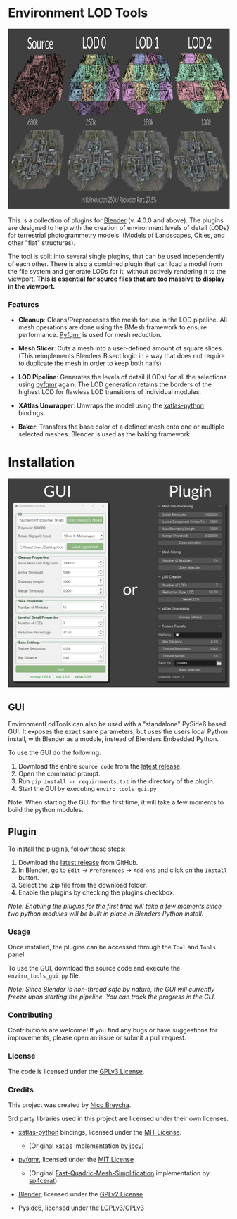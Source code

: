 # Environment LOD Tools

<p align="center">
  <img width="960" height="410" src="https://raw.githubusercontent.com/gojushin/EnvironmentLodTools/main/docs/resources/enviro_lod_tools_example.jpg" alt="LOD Example logo">
</p>

This is a collection of plugins for [Blender](https://www.blender.org/) (v. 4.0.0 and above).
The plugins are designed to help with the creation of environment levels of detail (LODs) for terrestrial photogrammetry models.
(Models of Landscapes, Cities, and other "flat" structures).

The tool is split into several single plugins, that can be used independently of each other.
There is also a combined plugin that can load a model from the file system and generate LODs for it, without actively rendering it to the viewport.
**This is essential for source files that are too massive to display in the viewport.**

### Features

- **Cleanup**: Cleans/Preprocesses the mesh for use in the LOD pipeline. All mesh operations are done using the BMesh framework to ensure performance. [Pyfqmr](https://github.com/Kramer84/pyfqmr-Fast-Quadric-Mesh-Reduction) is used for mesh reduction.


- **Mesh Slicer**: Cuts a mesh into a user-defined amount of square slices. (This reimplements Blenders Bisect logic in a way that does not require to duplicate the mesh in order to keep both halfs)


- **LOD Pipeline**: Generates the levels of detail (LODs) for all the selections using [pyfqmr](https://github.com/Kramer84/pyfqmr-Fast-Quadric-Mesh-Reduction) again. The LOD generation retains the borders of the highest LOD for flawless LOD transitions of individual modules.


- **XAtlas Unwrapper**: Unwraps the model using the [xatlas-python](https://github.com/mworchel/xatlas-python) bindings.


- **Baker**: Transfers the base color of a defined mesh onto one or multiple selected meshes. Blender is used as the baking framework.


# Installation

<p align="start">
    <img width="509" height="475" src="https://raw.githubusercontent.com/gojushin/EnvironmentLodTools/main/docs/resources/enviro_lod_tools_gui_example.jpg" alt="GUI Example">
</p>

## GUI
EnvironmentLodTools can also be used with a "standalone" PySide6 based GUI.
It exposes the exact same parameters, but uses the users local Python install, with Blender as a module, instead of Blenders Embedded Python.

To use the GUI do the following:
1. Download the entire `source code` from the [latest release](https://github.com/gojushin/EnvironmentLodTools/releases).
2. Open the command prompt.
3. Run `pip install -r requirnments.txt` in the directory of the plugin.
4. Start the GUI by executing `enviro_tools_gui.py`

Note: When starting the GUI for the first time, it will take a few moments to build the python modules.

## Plugin
To install the plugins, follow these steps:

1. Download the [latest release](https://github.com/gojushin/EnvironmentLodTool/releases/latest) from GitHub.
2. In Blender, go to `Edit` -> `Preferences` -> `Add-ons` and click on the `Install` button.
3. Select the .zip file from the download folder.
4. Enable the plugins by checking the plugins checkbox. 

*Note: Enabling the plugins for the first time will take a few moments since two python modules will be built in place in Blenders Python install.*

### Usage

Once installed, the plugins can be accessed through the `Tool` and `Tools` panel.

To use the GUI, download the source code and execute the `enviro_tools_gui.py` file.

_Note: Since Blender is non-thread safe by nature, the GUI will currently freeze upon starting the pipeline.
You can track the progress in the CLI._

### Contributing

Contributions are welcome! If you find any bugs or have suggestions for improvements, please open an issue or submit a pull request.

### License

The code is licensed under the [GPLv3 License](LICENSE).

### Credits

This project was created by [Nico Breycha](https://github.com/gojushin).

3rd party libraries used in this project are licensed under their own licenses.
- [xatlas-python](https://github.com/mworchel/xatlas-python) bindings, licensed under the [MIT License](https://github.com/mworchel/xatlas-python/blob/master/LICENSE).
  - (Original [xatlas](https://github.com/jpcy/xatlas) Implementation by [jpcy](https://github.com/jpcy))


- [pyfqmr](https://github.com/Kramer84/pyfqmr-Fast-Quadric-Mesh-Reduction), licensed under the [MIT License](https://github.com/Kramer84/pyfqmr-Fast-Quadric-Mesh-Reduction/blob/master/LICENSE)
  - (Original [Fast-Quadric-Mesh-Simplification](https://github.com/sp4cerat/Fast-Quadric-Mesh-Simplification) implementation by [sp4cerat](https://github.com/sp4cerat))


- [Blender](https://www.blender.org/), licensed under the [GPLv2 License](https://www.blender.org/about/license/)


- [Pyside6](https://pypi.org/project/PySide6/), licensed under the [LGPLv3/GPLv3](https://github.com/pyside6/pyside6/blob/master/LICENSE)